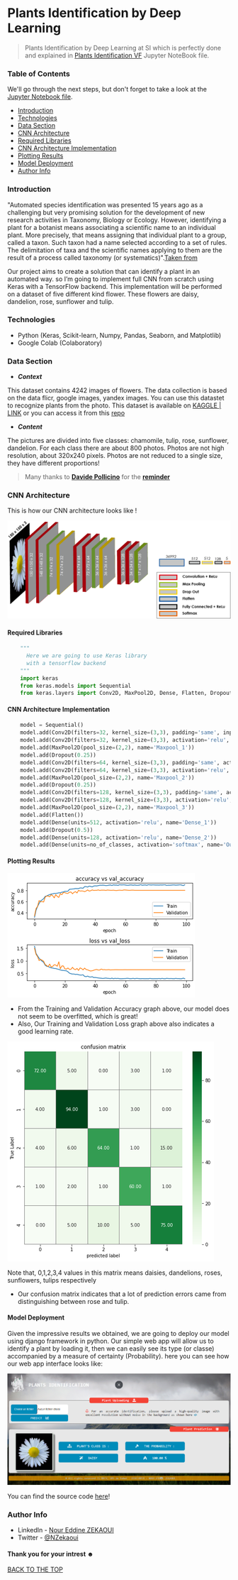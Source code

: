 # Plants Identification by Deep Learning
>Plants Identification by Deep Learning at SI which is perfectly done and explained in [Plants Identification VF](./notebooks/Plants_Idenification_VF.ipynb) Jupyter NoteBook file.


### Table of Contents
We'll go through the next steps, but don't forget to take a look at the [Jupyter Notebook file](./notebooks/Plants_Idenification_VF.ipynb).

- [Introduction](#introduction)
- [Technologies](#technologies)
- [Data Section](#data-section)
- [CNN Architecture](#cnn-architecture)
- [Required Libraries](#required-libraries)
- [CNN Architecture Implementation](#cnn-architecture-implementation)
- [Plotting Results](#plotting-results)
- [Model Deployment](#model-deployment)
- [Author Info](#author-info)
### Introduction

"Automated species identification was presented 15 years ago as a challenging but very promising solution for the development of new research activities in Taxonomy, Biology or Ecology. However, identifying a plant for a botanist means associating a scientific name to an individual plant. More precisely, that means assigning that individual plant to a group, called a taxon. Such taxon had a name selected according to a set of rules. The delimitation of taxa and the scientific names applying to them are the result of a process called taxonomy (or systematics)".[Taken from](https://hal.archives-ouvertes.fr/hal-01913277/document)

Our project aims to create a solution that can identify a plant in an automated way. so I’m going to implement full CNN from scratch using Keras with a TensorFlow backend. This implementation will be performed on a dataset of five different kind flower. These flowers are daisy, dandelion, rose, sunflower and tulip.

### Technologies

- Python (Keras, Scikit-learn, Numpy, Pandas, Seaborn, and Matplotlib)
- Google Colab (Colaboratory)
### Data Section

* ***Context***

This dataset contains 4242 images of flowers. The data collection is based on the data flicr, google images, yandex images. You can use this datastet to recognize plants from the photo. This dataset is available on [KAGGLE | LINK](https://www.kaggle.com/alxmamaev/flowers-recognition) or you can access it from this [repo](./data)

* ***Content***

The pictures are divided into five classes: chamomile, tulip, rose, sunflower, dandelion. For each class there are about 800 photos. Photos are not high resolution, about 320x240 pixels. Photos are not reduced to a single size, they have different proportions!

> Many thanks to **[Davide Pollicino](https://github.com/omonimus1)** for the **[reminder](https://github.com/zekaouinoureddine/Plants_Identification_DL_SI/issues/1)**
### CNN Architecture
This is how our CNN architecture looks like !

![architecture.png](./assets/architecture.png)

#### Required Libraries

```python
    """
      Here we are going to use Keras library 
      with a tensorflow backend
    """
    import keras
    from keras.models import Sequential
    from keras.layers import Conv2D, MaxPool2D, Dense, Flatten, Dropout
```
#### CNN Architecture Implementation 

```python
    model = Sequential() 
    model.add(Conv2D(filters=32, kernel_size=(3,3), padding='same', input_shape=X_train.shape[1:], activation='relu', name='Conv2D_1'))    
    model.add(Conv2D(filters=32, kernel_size=(3,3), activation='relu', name='Conv2D_2')) 
    model.add(MaxPool2D(pool_size=(2,2), name='Maxpool_1')) 
    model.add(Dropout(0.25)) 
    model.add(Conv2D(filters=64, kernel_size=(3,3), padding='same', activation='relu', name='Conv2D_3')) 
    model.add(Conv2D(filters=64, kernel_size=(3,3), activation='relu', name='Conv2D_4')) 
    model.add(MaxPool2D(pool_size=(2,2), name='Maxpool_2')) 
    model.add(Dropout(0.25)) 
    model.add(Conv2D(filters=128, kernel_size=(3,3), padding='same', activation='relu', name='Conv2D_5')) 
    model.add(Conv2D(filters=128, kernel_size=(3,3), activation='relu', name='Conv2D_6')) 
    model.add(MaxPool2D(pool_size=(2,2), name='Maxpool_3')) 
    model.add(Flatten()) 
    model.add(Dense(units=512, activation='relu', name='Dense_1')) 
    model.add(Dropout(0.5)) 
    model.add(Dense(units=128, activation='relu', name='Dense_2')) 
    model.add(Dense(units=no_of_classes, activation='softmax', name='Output'))   
```
#### Plotting Results
![graph.png](./assets/graph.png)

- From the Training and Validation Accuracy graph above, our model does not seem to be overfitted, which is great!
- Also, Our Training and Validation Loss graph above also indicates a good learning rate.

![matrix.png](./assets/matrix.png)

Note that, 0,1,2,3,4 values in this matrix means daisies, dandelions, roses, sunflowers, tulips respectively
- Our confusion matrix indicates that a lot of prediction errors came from distinguishing between rose and tulip.
#### Model Deployment
Given the impressive results we obtained, we are going to deploy our model using django framework in python. Our simple web app will allow us to identify a plant by loading it, then we can easily see its type (or classe) accompanied by a measure of certainty (Probability).
here you can see how our web app interface looks like:

![webapp.PNG](./assets/webapp.PNG)

You can find the source code [here](https://github.com/zekaouinoureddine/Plants_Identification_DL_Model_Deployment_Django)!
### Author Info

- LinkedIn - [Nour Eddine ZEKAOUI](https://www.linkedin.com/in/nour-eddine-zekaoui-ba43b1177/)
- Twitter - [@NZekaoui](https://twitter.com/NZekaoui)
#### Thank you for your intrest ☻

[BACK TO THE TOP](#plants-identification-by-deep-learning)
